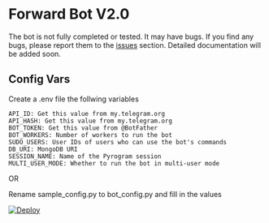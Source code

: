 # Forward Bot V2.0

The bot is not fully completed or tested. It may have bugs. If you find any bugs, please report them to the [issues](https://github.com/rahulps1000/Forward-Bot-V2/issues/new/choose) section.
Detailed documentation will be added soon.

## Config Vars
Create a .env file the follwing variables
```
API_ID: Get this value from my.telegram.org
API_HASH: Get this value from my.telegram.org
BOT_TOKEN: Get this value from @BotFather
BOT_WORKERS: Number of workers to run the bot
SUDO_USERS: User IDs of users who can use the bot's commands
DB_URI: MongoDB URI
SESSION_NAME: Name of the Pyrogram session
MULTI_USER_MODE: Whether to run the bot in multi-user mode
```

OR 

Rename sample_config.py to bot_config.py and fill in the values



[![Deploy](https://www.herokucdn.com/deploy/button.svg)](https://github.com/iboughtthe/frwd)
